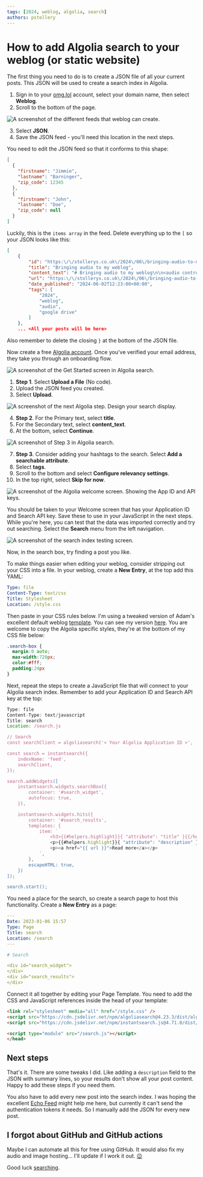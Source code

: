 ```yaml
---
tags: [2024, weblog, algolia, search]
authors: pstollery
---
```

# How to add Algolia search to your weblog (or static website)

The first thing you need to do is to create a JSON file of all your current posts. This JSON will be used to create a search index in Algolia. 

<!--truncate-->

1. Sign in to your [omg.lol](https://home.omg.lol/dashboard/) account, select your domain name, then select **<FAIcon icon="fa-solid fa-rss" /> Weblog**.
2. Scroll to the bottom of the page.

![A screenshot of the different feeds that weblog can create.](https://cdn.some.pics/phils/667161206f26d.png)

3. Select **JSON**.
4. Save the JSON feed - you'll need this location in the next steps.

You need to edit the JSON feed so that it conforms to this shape:

```json
[
  {
    "firstname": "Jimmie",
    "lastname": "Barninger",
    "zip_code": 12345
  },
  {
    "firstname": "John",
    "lastname": "Doe",
    "zip_code": null
  }
]
```

Luckily, this is the `items array` in the feed. Delete everything up to the `[` so your JSON looks like this:

```json
[
    {
        "id": "https:\/\/stollerys.co.uk\/2024\/06\/bringing-audio-to-my-weblog",
        "title": "Bringing audio to my weblog",
        "content_text": "# Bringing audio to my weblog\n\n<audio controls>\n ....",
        "url": "https:\/\/stollerys.co.uk\/2024\/06\/bringing-audio-to-my-weblog",
        "date_published": "2024-06-02T12:23:00+00:00",
        "tags": [
            "2024",
            "weblog",
            "audio",
            "google drive"
        ]
    },
    ... <All your posts will be here>
```

Also remember to delete the closing `}` at the bottom of the JSON file.

Now create a free [Algolia account](https://dashboard.algolia.com/users/sign_up). Once you've verified your email address, they take you through an onboarding flow.

![A screenshot of the Get Started screen in Algolia search. ](https://cdn.some.pics/phils/66715b0e78e0e.png)

1. **Step 1**. Select **Upload a File** (No code).
2. Upload the JSON feed you created.
3. Select **Upload**.

![A screenshot of the next Algolia step. Design your search display. ](https://cdn.some.pics/phils/66715f9238797.png)

4. **Step 2**. For the Primary text, select **title**.
5. For the Secondary text, select **content_text**.
6. At the bottom, select **Continue**.

![A screenshot of Step 3 in Algolia search. ](https://cdn.some.pics/phils/66716279a27e8.png)

7. **Step 3**. Consider adding your hashtags to the search. Select **Add a searchable attribute**.
8. Select **tags**.
9. Scroll to the bottom and select **Configure relevancy settings**.
10. In the top right, select **Skip for now**.

![A screenshot of the Algolia welcome screen. Showing the App ID and API keys.](https://cdn.some.pics/phils/6671639994ad9.png)

You should be taken to your Welcome screen that has your Application ID and Search API key. Save these to use in your JavaScript in the next steps. While you're here, you can test that the data was imported correctly and try out searching. Select the **Search** menu from the left navigation.

![A screenshot of the search index testing screen.](https://cdn.some.pics/phils/66716457ec9da.png)

Now, in the search box, try finding a post you like.

To make things easier when editing your weblog, consider stripping out your CSS into a file. In your weblog, create a **New Entry**, at the top add this YAML:

```yaml
Type: file
Content-Type: text/css
Title: Stylesheet
Location: /style.css
```

Then paste in your CSS rules below. I'm using a tweaked version of Adam's excellent default weblog [template](https://github.com/neatnik/weblog.lol/blob/main/configuration/template.html). You can see my version [here](https://stollerys.co.uk/style.css). You are welcome to copy the Algolia specific styles, they're at the bottom of my CSS file below:

```css
.search-box {
  margin:0 auto;
  max-width:720px;
  color:#fff;
  padding:24px
}
```

Next, repeat the steps to create a JavaScript file that will connect to your Algolia search index. Remember to add your Application ID and Search API key at the top:

```javascript
Type: file
Content-Type: text/javascript
Title: search
Location: /search.js

// Search
const searchClient = algoliasearch('< Your Algolia Application ID >', '< Your Algolia Search API Key >');

const search = instantsearch({
    indexName: 'feed',
    searchClient,
});

search.addWidgets([
    instantsearch.widgets.searchBox({
        container: '#search_widget',
        autofocus: true,
    }),

    instantsearch.widgets.hits({
        container: '#search_results',
        templates: {
            item: `
                <h3>{{#helpers.highlight}}{ "attribute": "title" }{{/helpers.highlight}}</h3>
                <p>{{#helpers.highlight}}{ "attribute": "description" }{{/helpers.highlight}}</p>
                <p><a href="{{ url }}">Read more</a></p>
            `,
        },
        escapeHTML: true,
    })
]);

search.start();
```

You need a place for the search, so create a search page to host this functionality. Create a **New Entry** as a page:

```yaml
---
Date: 2023-01-06 15:57
Type: Page
Title: search
Location: /search
---

# Search

<div id="search_widget">
</div>
<div id="search_results">
</div>
```

Connect it all together by editing your Page Template. You need to add the CSS and JavaScript references inside the head of your template:

```HTML
<link rel="stylesheet" media="all" href="/style.css" />
<script src="https://cdn.jsdelivr.net/npm/algoliasearch@4.23.3/dist/algoliasearch-lite.umd.js" integrity="sha256-1QNshz86RqXe/qsCBldsUu13eAX6n/O98uubKQs87UI=" crossorigin="anonymous"></script>
<script src="https://cdn.jsdelivr.net/npm/instantsearch.js@4.71.0/dist/instantsearch.production.min.js" integrity="sha256-HwiQbSydpPkcoRaTUT9tAcbbWrDk+KkdjN7vlmEllGE=" crossorigin="anonymous"></script>

<script type="module" src="/search.js"></script>
</head>
```

## Next steps

That's it. There are some tweaks I did. Like adding a `description` field to the JSON with summary lines, so your results don't show all your post content. Happy to add these steps if you need them.

You also have to add every new post into the search index. I was hoping the excellent [Echo Feed](https://echofeed.app/) might help me here, but currently it can't send the authentication tokens it needs. So I manually add the JSON for every new post.

## I forgot about GitHub and GitHub actions

Maybe I can automate all this for free using GitHub. It would also fix my audio and image hosting... I'll update if I work it out. [😉](https://stollerys.co.uk/2024/06/testing-github-actions-to-add-new-weblog-posts-to-my-search-index)


Good luck [searching](/search).
